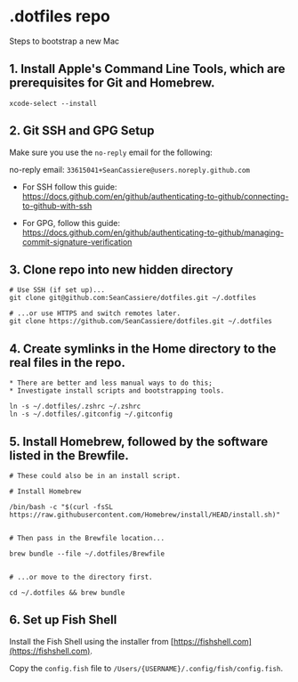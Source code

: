 # .dotfiles repo

Steps to bootstrap a new Mac

## 1. Install Apple's Command Line Tools, which are prerequisites for Git and Homebrew.

```
xcode-select --install
```

## 2. Git SSH and GPG Setup

Make sure you use the `no-reply` email for the following:

no-reply email: `33615041+SeanCassiere@users.noreply.github.com`

- For SSH follow this guide: https://docs.github.com/en/github/authenticating-to-github/connecting-to-github-with-ssh

- For GPG, follow this guide: https://docs.github.com/en/github/authenticating-to-github/managing-commit-signature-verification

## 3. Clone repo into new hidden directory

```
# Use SSH (if set up)...
git clone git@github.com:SeanCassiere/dotfiles.git ~/.dotfiles

# ...or use HTTPS and switch remotes later.
git clone https://github.com/SeanCassiere/dotfiles.git ~/.dotfiles
```

## 4. Create symlinks in the Home directory to the real files in the repo.

```
* There are better and less manual ways to do this;
* Investigate install scripts and bootstrapping tools.

ln -s ~/.dotfiles/.zshrc ~/.zshrc
ln -s ~/.dotfiles/.gitconfig ~/.gitconfig
```

## 5. Install Homebrew, followed by the software listed in the Brewfile.

```
# These could also be in an install script.

# Install Homebrew

/bin/bash -c "$(curl -fsSL https://raw.githubusercontent.com/Homebrew/install/HEAD/install.sh)"


# Then pass in the Brewfile location...

brew bundle --file ~/.dotfiles/Brewfile


# ...or move to the directory first.

cd ~/.dotfiles && brew bundle
```

## 6. Set up Fish Shell

Install the Fish Shell using the installer from [https://fishshell.com](https://fishshell.com).

Copy the `config.fish` file to `/Users/{USERNAME}/.config/fish/config.fish`.

